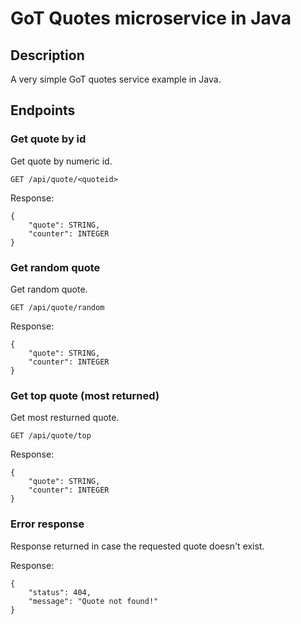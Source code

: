 # GoT Quotes microservice in Java 

## Description

A very simple GoT quotes service example in Java.  

## Endpoints

### Get quote by id

Get quote by numeric id.

```
GET /api/quote/<quoteid>
```

Response:

```
{
	"quote": STRING,
	"counter": INTEGER
}
```

### Get random quote

Get random quote.

```
GET /api/quote/random
```

Response:

```
{
	"quote": STRING,
	"counter": INTEGER
}
```

### Get top quote (most returned)

Get most resturned quote.

```
GET /api/quote/top
```

Response:

```
{
	"quote": STRING,
	"counter": INTEGER
}
```

### Error response

Response returned in case the requested quote doesn't exist.

Response:

```
{
	"status": 404,
	"message": "Quote not found!"
}
```
